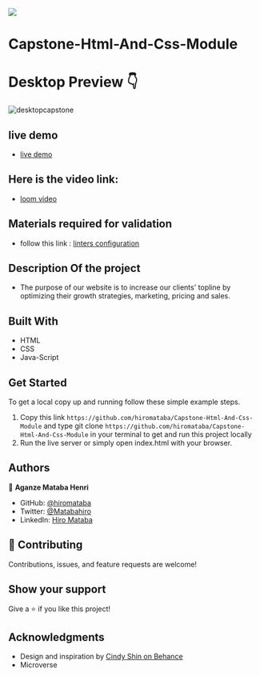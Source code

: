 ![](https://img.shields.io/badge/Microverse-blueviolet)

# Capstone-Html-And-Css-Module

# Desktop Preview 👇

![desktopcapstone](https://user-images.githubusercontent.com/75126481/124115912-a554fc00-da6e-11eb-824d-472149c0e8e2.png)

## live demo

- [live demo](https://hiromataba.github.io/Capstone-Html-And-Css-Module/)

## Here is the video link:

- [loom video](https://www.loom.com/share/31d2966466bd4b738454dfa27326a46b)

## Materials required for validation

- follow this link :
  [linters configuration](https://github.com/microverseinc/linters-config/tree/master/html-css-js)

## Description Of the project

- The purpose of our website is to increase our clients' topline by optimizing their growth strategies, marketing, pricing and sales. 

## Built With

- HTML
- CSS
- Java-Script


## Get Started

To get a local copy up and running follow these simple example steps.

1. Copy this link `https://github.com/hiromataba/Capstone-Html-And-Css-Module` and type git clone `https://github.com/hiromataba/Capstone-Html-And-Css-Module` in your terminal to get and run this project locally
2. Run the live server or simply open index.html with your browser.

## Authors

👤 **Aganze Mataba Henri**

- GitHub: [@hiromataba](https://github.com/hiromataba)
- Twitter: [@Matabahiro](https://twitter.com/MatabaHiro)
- LinkedIn: [Hiro Mataba](https://www.linkedin.com/in/hiro-mataba-1bb910209/)

## 🤝 Contributing

Contributions, issues, and feature requests are welcome!

## Show your support

Give a ⭐️ if you like this project!

## Acknowledgments

- Design and inspiration by [Cindy Shin on Behance](https://www.behance.net/gallery/29845175/CC-Global-Summit-2015)
- Microverse
